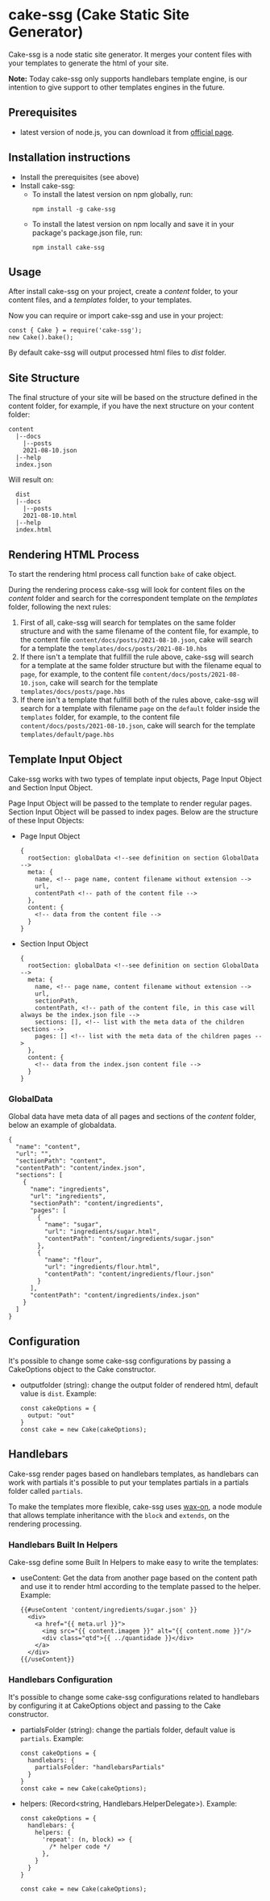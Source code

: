 # **cake-ssg (Cake Static Site Generator)**

Cake-ssg is a node static site generator. It merges your content files with your templates to generate the html of your site.

**Note:** Today cake-ssg only supports handlebars template engine, is our intention to give support to other templates engines in the future.

## Prerequisites
* latest version of node.js, you can download it from [official page](https://nodejs.org/en/).

## Installation instructions
* Install the prerequisites (see above)
* Install cake-ssg:
  * To install the latest version on npm globally, run:
    ```
    npm install -g cake-ssg
    ```
  * To install the latest version on npm locally and save it in your package's package.json file, run:
    ```
    npm install cake-ssg
    ```
  
## Usage
After install cake-ssg on your project, create a  *content* folder, to your content files, and a *templates* folder, to your templates.

Now you can require or import cake-ssg and use in your project:

    const { Cake } = require('cake-ssg');
    new Cake().bake();

By default cake-ssg will output processed html files to *dist* folder.

## Site Structure
The final structure of your site will be based on the structure defined in the content folder, for example, if you have the next structure on your content folder:

    content
      |--docs
        |--posts
        2021-08-10.json
      |--help
      index.json

Will result on:

      dist
      |--docs
        |--posts
        2021-08-10.html
      |--help
      index.html

## Rendering HTML Process
To start the rendering html process call function `bake` of cake object.

During the rendering process cake-ssg will look  for content files on the *content* folder and search for the correspondent template on the *templates* folder, following the next rules:

1. First of all, cake-ssg will search for templates on the same folder structure and with the same filename of the content file, for example, to the content file  `content/docs/posts/2021-08-10.json`, cake will search for a template the `templates/docs/posts/2021-08-10.hbs`
 2. If there isn't a template that fullfill the rule above, cake-ssg will search for a template at the same folder structure but with the filename equal to `page`, for example, to the content file `content/docs/posts/2021-08-10.json`, cake will search for the template `templates/docs/posts/page.hbs`
 3. If there isn't a template that fullfill both of the rules above, cake-ssg will search for a template with filename `page` on the `default` folder inside the `templates` folder, for example, to the content file `content/docs/posts/2021-08-10.json`, cake will search for the template `templates/default/page.hbs`

## Template Input Object
Cake-ssg works with two types of template input objects, Page Input Object and Section Input Object.

Page Input Object will be passed to the template to render regular pages. Section Input Object will be passed to index pages. Below are the structure of these Input Objects:

* Page Input Object

      {
        rootSection: globalData <!--see definition on section GlobalData -->
        meta: {
          name, <!-- page name, content filename without extension -->
          url,
          contentPath <!-- path of the content file -->
        }, 
        content: {
          <!-- data from the content file -->
        }
      } 

* Section Input Object

      {
        rootSection: globalData <!--see definition on section GlobalData -->
        meta: {
          name, <!-- page name, content filename without extension --> 
          url,
          sectionPath,
          contentPath, <!-- path of the content file, in this case will always be the index.json file -->
          sections: [], <!-- list with the meta data of the children sections -->
          pages: [] <!-- list with the meta data of the children pages --> 
        }, 
        content: {
          <!-- data from the index.json content file -->
        }
      }

### GlobalData
Global data have meta data of all pages and sections of the *content* folder, below an example of globaldata.


    {
      "name": "content",
      "url": "",
      "sectionPath": "content",
      "contentPath": "content/index.json",
      "sections": [
        {
          "name": "ingredients",
          "url": "ingredients",
          "sectionPath": "content/ingredients",
          "pages": [
            {
              "name": "sugar",
              "url": "ingredients/sugar.html",
              "contentPath": "content/ingredients/sugar.json"
            },
            {
              "name": "flour",
              "url": "ingredients/flour.html",
              "contentPath": "content/ingredients/flour.json"
            }
          ],
          "contentPath": "content/ingredients/index.json"
        }
      ]
    }

## Configuration
It's possible to change some cake-ssg configurations by passing a CakeOptions object to the Cake constructor.

* outputfolder (string): change the output folder of rendered html, default value is `dist`. Example:

      const cakeOptions = {
        output: "out"
      }
      const cake = new Cake(cakeOptions);

## Handlebars
Cake-ssg render pages based on handlebars templates, as handlebars can work with partials it's possible to put your templates partials in a partials folder called `partials`.

To make the templates more flexible, cake-ssg uses [wax-on](https://www.npmjs.com/package/wax-on), a node module that allows template inheritance with the `block` and `extends`, on the rendering processing.

### Handlebars Built In Helpers
Cake-ssg define some Built In Helpers to make easy to write the templates:

* useContent: Get the data from another page based on the content path and use it to render html according to the template passed to the helper. Example:

      {{#useContent 'content/ingredients/sugar.json' }}
        <div>
          <a href="{{ meta.url }}">
            <img src="{{ content.imagem }}" alt="{{ content.nome }}"/>
            <div class="qtd">{{ ../quantidade }}</div>
          </a>
        </div>  
      {{/useContent}}

### Handlebars Configuration
It's possible to change some cake-ssg configurations related to handlebars by configuring it at CakeOptions object and passing to the Cake constructor. 

* partialsFolder (string): change the partials folder, default value is `partials`. Example:

      const cakeOptions = {
        handlebars: {
          partialsFolder: "handlebarsPartials"
        }        
      }
      const cake = new Cake(cakeOptions);

* helpers: (Record<string, Handlebars.HelperDelegate>). Example:

      const cakeOptions = {
        handlebars: {
          helpers: {
            'repeat': (n, block) => {
              /* helper code */
            },
          }
        }
      }

      const cake = new Cake(cakeOptions);

 